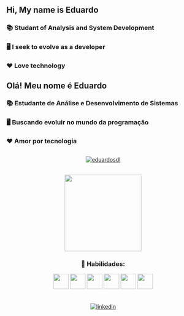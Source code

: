 ## Hi, My name is Eduardo
### 📚 Studant of Analysis and System Development
### 🖥️ I seek to evolve as a developer
### ❤ Love technology

## Olá! Meu nome é Eduardo
### 📚 Estudante de Análise e Desenvolvimento de Sistemas
### 🖥️ Buscando evoluir no mundo da programação
### ❤ Amor por tecnologia
##

<div align="center">
    <a href="https://github.com/eduardosdl">
        <img title="🔥 Get streak stats for your profile at git.io/streak-stats" alt="eduardosdl" src="https://github-readme-streak-stats.herokuapp.com/?user=eduardosdl&theme=react&hide_border=true"/>
    </a>
    <br/>
    <br/>
    <p align="center">
        <a href="https://github.com/eduardosdl">
            <img height="200em" src="https://github-readme-stats.vercel.app/api/top-langs/?username=eduardosdl&layout=compact&langs_count=6&hide=EJS,PHP&theme=react&hide_border=true"/>
        </a>
    </p>

###  🏅 Habilidades:
    
<div style="display: inline_block">
    <img aling="center" width="40px" src="https://cdn.jsdelivr.net/gh/devicons/devicon/icons/html5/html5-original.svg" />
    <img aling="center" width="40px" src="https://cdn.jsdelivr.net/gh/devicons/devicon/icons/css3/css3-original.svg" />
    <img aling="center" width="40px" src="https://cdn.jsdelivr.net/gh/devicons/devicon/icons/javascript/javascript-original.svg" />
    <img aling="center" width="40px" src="https://cdn.jsdelivr.net/gh/devicons/devicon/icons/nodejs/nodejs-original.svg" />
    <img aling="center" width="40px" src="https://cdn.jsdelivr.net/gh/devicons/devicon/icons/mysql/mysql-original.svg" />
    <img aling="center" width="40px" src="https://cdn.jsdelivr.net/gh/devicons/devicon/icons/mongodb/mongodb-original.svg" />
<div>

<br/>
<br/>

<a href="https://www.linkedin.com/in/eduardolimafilho/">
    <img src="https://img.shields.io/badge/LinkedIn-0077B5?style=for-the-badge&logo=linkedin&logoColor=white" alt="linkedin"/>
</a>
    
<div>

<!--informações sobre commits feitos com nota em letra
<a href="https://github.com/eduardosdl">
    <img height="180em" src="https://github-readme-stats.vercel.app/api?username=eduardosdl&show_icons=true&theme=dracula&include_all_commits=true&count_private=true"/>
</a>
-->
